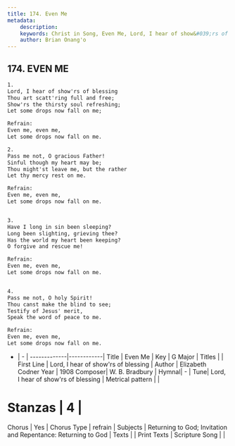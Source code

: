```yaml
---
title: 174. Even Me
metadata:
    description: 
    keywords: Christ in Song, Even Me, Lord, I hear of show&#039;rs of blessing, 
    author: Brian Onang'o
---
```



## 174. EVEN ME

```txt
1.
Lord, I hear of show'rs of blessing
Thou art scatt'ring full and free;
Show'rs the thirsty soul refreshing;
Let some drops now fall on me;

Refrain:
Even me, even me,
Let some drops now fall on me.

2.
Pass me not, O gracious Father!
Sinful though my heart may be;
Thou might'st leave me, but the rather
Let thy mercy rest on me. 

Refrain:
Even me, even me,
Let some drops now fall on me.


3.
Have I long in sin been sleeping?
Long been slighting, grieving thee?
Has the world my heart been keeping?
O forgive and rescue me! 

Refrain:
Even me, even me,
Let some drops now fall on me.


4.
Pass me not, O holy Spirit!
Thou canst make the blind to see;
Testify of Jesus' merit,
Speak the word of peace to me. 

Refrain:
Even me, even me,
Let some drops now fall on me.


```

- |   -  |
-------------|------------|
Title | Even Me |
Key | G Major |
Titles |  |
First Line | Lord, I hear of show&#039;rs of blessing |
Author | Elizabeth Codner
Year | 1908
Composer| W. B. Bradbury |
Hymnal|  - |
Tune| Lord, I hear of show&#039;rs of blessing |
Metrical pattern | |
# Stanzas | 4 |
Chorus | Yes |
Chorus Type | refrain |
Subjects | Returning to God; Invitation and Repentance: Returning to God |
Texts |  |
Print Texts | 
Scripture Song |  |
  
